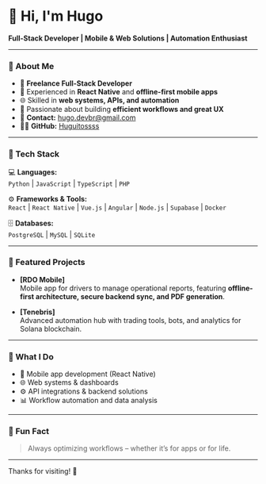 # 👋 Hi, I'm Hugo

**Full-Stack Developer | Mobile & Web Solutions | Automation Enthusiast**

---

### 🧠 About Me

- 💼 **Freelance Full-Stack Developer**  
- 📱 Experienced in **React Native** and **offline-first mobile apps**  
- 🌐 Skilled in **web systems, APIs, and automation**  
- 🎯 Passionate about building **efficient workflows and great UX**  
- 📨 **Contact:** hugo.devbr@gmail.com  
- 🧑‍💻 **GitHub:** [Huguitossss](https://github.com/Huguitossss)

---

### 🚀 Tech Stack

💻 **Languages:**  
`Python` | `JavaScript` | `TypeScript` | `PHP`  

⚙️ **Frameworks & Tools:**  
`React` | `React Native` | `Vue.js` | `Angular` | `Node.js` | `Supabase` | `Docker`  

🗄️ **Databases:**  
`PostgreSQL` | `MySQL` | `SQLite`  

---

### 📌 Featured Projects

- **[RDO Mobile]**  
  Mobile app for drivers to manage operational reports, featuring **offline-first architecture, secure backend sync, and PDF generation**.

- **[Tenebris]**  
  Advanced automation hub with trading tools, bots, and analytics for Solana blockchain.

---

### 🎯 What I Do

- 📱 Mobile app development (React Native)  
- 🌐 Web systems & dashboards  
- ⚙️ API integrations & backend solutions  
- 📊 Workflow automation and data analysis  

---

### 🌱 Fun Fact

> Always optimizing workflows – whether it’s for apps or for life.

---

Thanks for visiting! 🚀  
